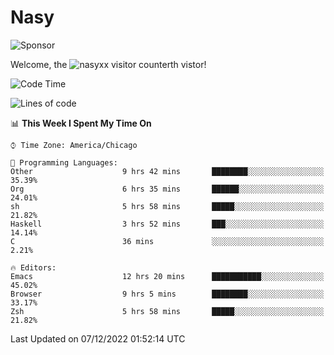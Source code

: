 # Nasy

<!--
<p align="center">
<img height="200" src="https://github-readme-stats.vercel.app/api?username=nasyxx&count_private=true&show_icons=true&theme=dracula&include_all_commits=true"/>
<img height="200" src="https://github-readme-stats.vercel.app/api/top-langs/?username=nasyxx&theme=dracula&hide=html,jupyter+notebook&count_private=true&show_icons=true"/>
</p>

  
----------------
-->

![Sponsor](https://img.shields.io/static/v1.svg?label=Sponsor&message=%E2%9D%A4&logo=GitHub&style=flat&color=pink)
 
Welcome, the ![nasyxx visitor counter](https://count.getloli.com/get/@nasyxx?theme=rule34)th vistor!
 
<!--START_SECTION:waka-->
![Code Time](http://img.shields.io/badge/Code%20Time-2%2C898%20hrs%2052%20mins-blue)

![Lines of code](https://img.shields.io/badge/From%20Hello%20World%20I%27ve%20Written-5%20Million%20lines%20of%20code-blue)

📊 **This Week I Spent My Time On** 

```text
⌚︎ Time Zone: America/Chicago

💬 Programming Languages: 
Other                    9 hrs 42 mins       ████████░░░░░░░░░░░░░░░░░   35.39% 
Org                      6 hrs 35 mins       ██████░░░░░░░░░░░░░░░░░░░   24.01% 
sh                       5 hrs 58 mins       █████░░░░░░░░░░░░░░░░░░░░   21.82% 
Haskell                  3 hrs 52 mins       ███░░░░░░░░░░░░░░░░░░░░░░   14.14% 
C                        36 mins             ░░░░░░░░░░░░░░░░░░░░░░░░░   2.21%

🔥 Editors: 
Emacs                    12 hrs 20 mins      ███████████░░░░░░░░░░░░░░   45.02% 
Browser                  9 hrs 5 mins        ████████░░░░░░░░░░░░░░░░░   33.17% 
Zsh                      5 hrs 58 mins       █████░░░░░░░░░░░░░░░░░░░░   21.82%

```


 Last Updated on 07/12/2022 01:52:14 UTC
<!--END_SECTION:waka-->

<!-- ![visitors](https://visitor-badge.laobi.icu/badge?page_id=nasyxx.nasyxx) -->
